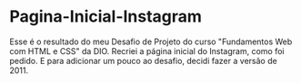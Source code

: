 # Pagina-Inicial-Instagram
Esse é o resultado do meu Desafio de Projeto do curso "Fundamentos Web com HTML e CSS" da DIO. Recriei a página inicial do Instagram, como foi pedido. E para adicionar um pouco ao desafio, decidi fazer a versão de 2011.
